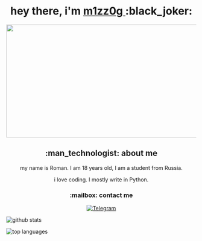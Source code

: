 <h1 align="center"> hey there, i'm <a href="https://github.com/m1zz0g">m1zz0g </a> :black_joker:
</h1>

<p align="center">
  <img src="https://media.giphy.com/media/dWesBcTLavkZuG35MI/giphy.gif" width="600" height="300"/>
</p>

<h2 align="center"> :man_technologist: about me</h2>
<p align="center"> my name is Roman. I am 18 years old, I am a student from Russia.</p>
<p align="center"> i love coding. I mostly write in Python.</p>

<h3 align="center"> :mailbox: contact me</h3>
<p align="center"> 
  <a href="https://t.me/m1zz0g">
    <img src="https://img.shields.io/badge/-Telegram-black?style=flat&logo=telegram" alt="Telegram"/>
  </a>
</p>

![github stats](https://github-profile-summary-cards.vercel.app/api/cards/stats?username=m1zz0g&theme=tokyonight)

![top languages](https://github-profile-summary-cards.vercel.app/api/cards/most-commit-language?username=m1zz0g&theme=tokyonight)
